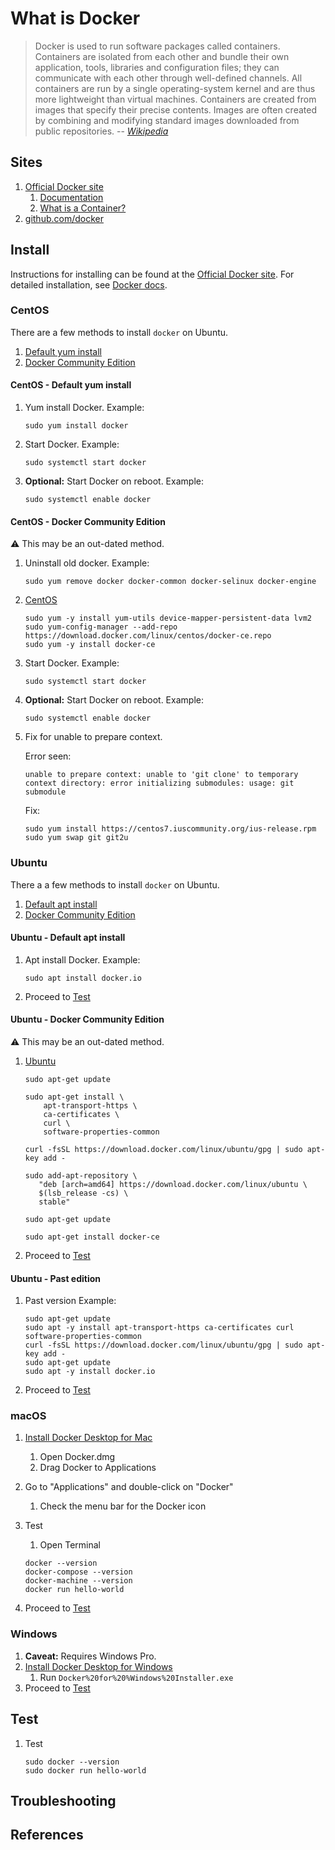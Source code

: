 # What is Docker

> Docker is used to run software packages called containers.
> Containers are isolated from each other and bundle their own
> application, tools, libraries and configuration files;
> they can communicate with each other through well-defined channels.
> All containers are run by a single operating-system kernel
> and are thus more lightweight than virtual machines.
> Containers are created from images that specify their precise contents.
> Images are often created by combining and modifying standard
> images downloaded from public repositories.
> -- _[Wikipedia]_

## Sites

1. [Official Docker site]
   1. [Documentation]
   1. [What is a Container?]
1. [github.com/docker]

## Install

Instructions for installing can be found at the [Official Docker site].
For detailed installation, see [Docker docs].

### CentOS

There are a few methods to install `docker` on Ubuntu.

1. [Default yum install](#centos---default-yum-install)
1. [Docker Community Edition](#centos---docker-community-edition)

#### CentOS - Default yum install

1. Yum install Docker.
   Example:

   ```console
   sudo yum install docker
   ```

1. Start Docker.
   Example:

   ```console
   sudo systemctl start docker
   ```

1. **Optional:** Start Docker on reboot.
   Example:

   ```console
   sudo systemctl enable docker
   ```

#### CentOS - Docker Community Edition

:warning: This may be an out-dated method.

1. Uninstall old docker.
   Example:

   ```console
   sudo yum remove docker docker-common docker-selinux docker-engine
   ```

1. [CentOS]

   ```console
   sudo yum -y install yum-utils device-mapper-persistent-data lvm2
   sudo yum-config-manager --add-repo https://download.docker.com/linux/centos/docker-ce.repo
   sudo yum -y install docker-ce
   ```

1. Start Docker.
   Example:

   ```console
   sudo systemctl start docker
   ```

1. **Optional:** Start Docker on reboot.
   Example:

   ```console
   sudo systemctl enable docker
   ```

1. Fix for unable to prepare context.

   Error seen:

   ```console
   unable to prepare context: unable to 'git clone' to temporary context directory: error initializing submodules: usage: git submodule
   ```

   Fix:

   ```console
   sudo yum install https://centos7.iuscommunity.org/ius-release.rpm
   sudo yum swap git git2u
   ```

### Ubuntu

There a a few methods to install `docker` on Ubuntu.

1. [Default apt install](#ubuntu---default-apt-install)
1. [Docker Community Edition](#ubuntu---docker-community-edition)

#### Ubuntu - Default apt install

1. Apt install Docker.
   Example:

   ```console
   sudo apt install docker.io
   ```

1. Proceed to [Test](#test)

#### Ubuntu - Docker Community Edition

:warning: This may be an out-dated method.

1. [Ubuntu]

   ```console
   sudo apt-get update

   sudo apt-get install \
       apt-transport-https \
       ca-certificates \
       curl \
       software-properties-common

   curl -fsSL https://download.docker.com/linux/ubuntu/gpg | sudo apt-key add -

   sudo add-apt-repository \
      "deb [arch=amd64] https://download.docker.com/linux/ubuntu \
      $(lsb_release -cs) \
      stable"

   sudo apt-get update

   sudo apt-get install docker-ce
   ```

1. Proceed to [Test](#test)

#### Ubuntu - Past edition

1. Past version
   Example:

   ```console
   sudo apt-get update
   sudo apt -y install apt-transport-https ca-certificates curl software-properties-common
   curl -fsSL https://download.docker.com/linux/ubuntu/gpg | sudo apt-key add -
   sudo apt-get update
   sudo apt -y install docker.io
   ```

1. Proceed to [Test](#test)

### macOS

1. [Install Docker Desktop for Mac]

   1. Open Docker.dmg
   1. Drag Docker to Applications

1. Go to "Applications" and double-click on "Docker"

   1. Check the menu bar for the Docker icon

1. Test

   1. Open Terminal

   ```console
   docker --version
   docker-compose --version
   docker-machine --version
   docker run hello-world
   ```

1. Proceed to [Test](#test)

### Windows

1. **Caveat:** Requires Windows Pro.
1. [Install Docker Desktop for Windows]
   1. Run `Docker%20for%20%Windows%20Installer.exe`
1. Proceed to [Test](#test)

## Test

1. Test

   ```console
   sudo docker --version
   sudo docker run hello-world
   ```

## Troubleshooting

## References

[CentOS]: https://docs.docker.com/install/linux/docker-ce/centos/
[Docker docs]: https://docs.docker.com/install/
[Documentation]: https://docs.docker.com
[github.com/docker]: https://github.com/docker
[Install Docker Desktop for Mac]: https://docs.docker.com/docker-for-mac/install/
[Install Docker Desktop for Windows]: https://docs.docker.com/docker-for-windows/install/
[Official Docker site]: https://www.docker.com/
[Ubuntu]: https://docs.docker.com/install/linux/docker-ce/ubuntu/
[What is a Container?]: https://www.docker.com/resources/what-container
[Wikipedia]: https://en.wikipedia.org/wiki/Docker_(software)
